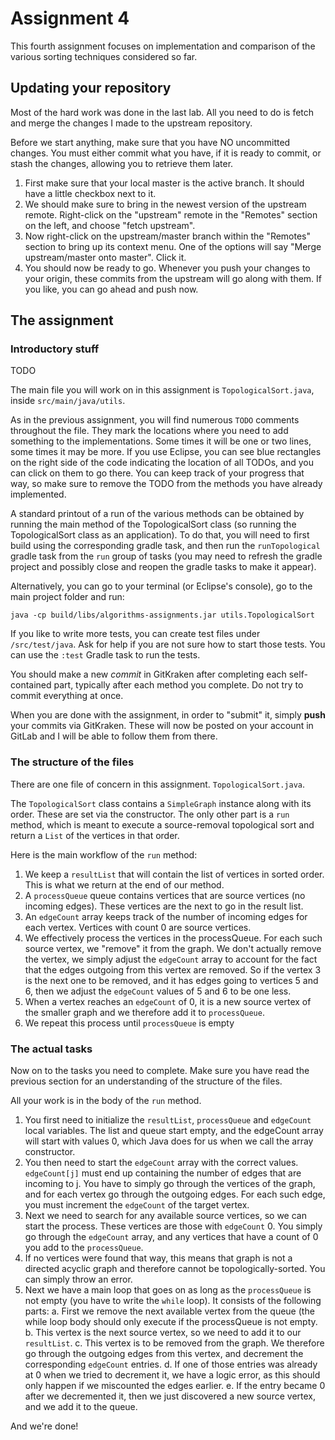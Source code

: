# Assignment 4

This fourth assignment focuses on implementation and comparison of the various sorting techniques considered so far.

## Updating your repository

Most of the hard work was done in the last lab. All you need to do is fetch and merge the changes I made to the upstream repository.

Before we start anything, make sure that you  have NO uncommitted changes. You must either commit what you have, if it is ready to commit, or stash the changes, allowing you to retrieve them later.

1. First make sure that your local master is the active branch. It should have a little checkbox next to it.
2. We should make sure to bring in the newest version of the upstream remote. Right-click on the "upstream" remote in the "Remotes" section on the left, and choose "fetch upstream".
3. Now right-click on the upstream/master branch within the "Remotes" section to bring up its context menu. One of the options will say "Merge upstream/master onto master". Click it.
4. You should now be ready to go. Whenever you push your changes to your origin, these commits from the upstream will go along with them. If you like, you can go ahead and push now.

## The assignment

### Introductory stuff

TODO

The main file you will work on in this assignment is `TopologicalSort.java`, inside `src/main/java/utils`.


As in the previous assignment, you will find numerous `TODO` comments throughout the file. They mark the locations where you need to add something to the implementations. Some times it will be one or two lines, some times it may be more. If you use Eclipse, you can see blue rectangles on the right side of the code indicating the location of all TODOs, and you can click on them to go there. You can keep track of your progress that way, so make sure to remove the TODO from the methods you have already implemented.

A standard printout of a run of the various methods can be obtained by running the main method of the TopologicalSort class (so running the TopologicalSort class as an application). To do that, you will need to first build using the corresponding gradle task, and then run the `runTopological` gradle task from the `run` group of tasks (you may need to refresh the gradle project and possibly close and reopen the gradle tasks to make it appear).

Alternatively, you can go to your terminal (or Eclipse's console), go to the main project folder and run:
```
java -cp build/libs/algorithms-assignments.jar utils.TopologicalSort
```

If you like to write more tests, you can create test files under `/src/test/java`. Ask for help if you are not sure how to start those tests. You can use the `:test` Gradle task to run the tests.

You should make a new *commit* in GitKraken after completing each self-contained part, typically after each method you complete. Do not try to commit everything at once.

When you are done with the assignment, in order to "submit" it, simply **push** your commits via GitKraken. These will now be posted on your account in GitLab and I will be able to follow them from there.

### The structure of the files

There are one file of concern in this assignment. `TopologicalSort.java`.

The `TopologicalSort` class contains a `SimpleGraph` instance along with its order. These are set via the constructor. The only other part is a `run` method, which is meant to execute a source-removal topological sort and return a `List` of the vertices in that order.

Here is the main workflow of the `run` method:

1. We keep a `resultList` that will contain the list of vertices in sorted order. This is what we return at the end of our method.
2. A `processQueue` queue contains vertices that are source vertices (no incoming edges). These vertices are the next to go in the result list.
3. An `edgeCount` array keeps track of the number of incoming edges for each vertex. Vertices with count 0 are source vertices.
4. We effectively process the vertices in the processQueue. For each such source vertex, we "remove" it from the graph. We don't actually remove the vertex, we simply adjust the `edgeCount` array to account for the fact that the edges outgoing from this vertex are removed. So if the vertex 3 is the next one to be removed, and it has edges going to vertices 5 and 6, then we adjust the `edgeCount` values of 5 and 6 to be one less.
5. When a vertex reaches an `edgeCount` of 0, it is a new source vertex of the smaller graph and we therefore add it to `processQueue`.
6. We repeat this process until `processQueue` is empty

### The actual tasks

Now on to the tasks you need to complete. Make sure you have read the previous section for an understanding of the structure of the files.

All your work is in the body of the `run` method.

1. You first need to initialize the `resultList`, `processQueue` and `edgeCount` local variables. The list and queue start empty, and the edgeCount array will start with values 0, which Java does for us when we call the array constructor.
2. You then need to start the `edgeCount` array with the correct values. `edgeCount[j]` must end up containing the number of edges that are incoming to j. You have to simply go through the vertices of the graph, and for each vertex go through the outgoing edges. For each such edge, you must increment the `edgeCount` of the target vertex.
3. Next we need to search for any available source vertices, so we can start the process. These vertices are those with `edgeCount` 0. You simply go through the `edgeCount` array, and any vertices that have a count of 0 you add to the `processQueue`.
4. If no vertices were found that way, this means that graph is not a directed acyclic graph and therefore cannot be topologically-sorted. You can simply throw an error.
5. Next we have a main loop that goes on as long as the `processQueue` is not empty (you have to write the `while` loop). It consists of the following parts:
    a. First we remove the next available vertex from the queue (the while loop body should only execute if the processQueue is not empty.
    b. This vertex is the next source vertex, so we need to add it to our `resultList`.
    c. This vertex is to be removed from the graph. We therefore go through the outgoing edges from this vertex, and decrement the corresponding `edgeCount` entries.
    d. If one of those entries was already at 0 when we tried to decrement it, we have a logic error, as this should only happen if we miscounted the edges earlier.
    e. If the entry became 0 after we decremented it, then we just discovered a new source vertex, and we add it to the queue.

And we're done!
